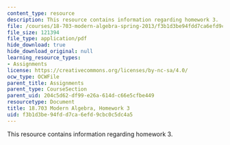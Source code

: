 ```yaml
---
content_type: resource
description: This resource contains information regarding homework 3.
file: /courses/18-703-modern-algebra-spring-2013/f3b1d3be94fdd7ca6efd9cbc0c5dc4a5_MIT18_703S13_h3.pdf
file_size: 121394
file_type: application/pdf
hide_download: true
hide_download_original: null
learning_resource_types:
- Assignments
license: https://creativecommons.org/licenses/by-nc-sa/4.0/
ocw_type: OCWFile
parent_title: Assignments
parent_type: CourseSection
parent_uid: 204c5d62-df99-e26a-614d-c66e5cfbe449
resourcetype: Document
title: 18.703 Modern Algebra, Homework 3
uid: f3b1d3be-94fd-d7ca-6efd-9cbc0c5dc4a5
---
```

This resource contains information regarding homework 3.